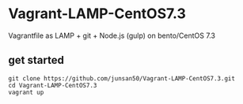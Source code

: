 # Vagrant-LAMP-CentOS7.3
Vagrantfile as LAMP + git + Node.js (gulp) on bento/CentOS 7.3

## get started

```
git clone https://github.com/junsan50/Vagrant-LAMP-CentOS7.3.git
cd Vagrant-LAMP-CentOS7.3
vagrant up
```
